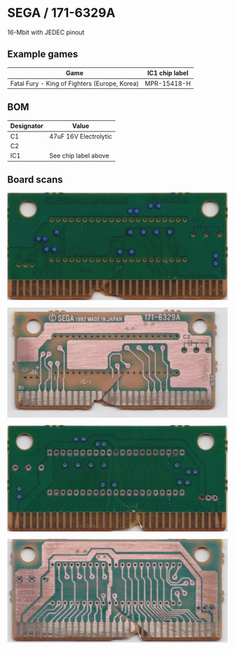 # SEGA / 171-6329A

16-Mbit with JEDEC pinout

## Example games

|Game|IC1 chip label|
|---|---|
|Fatal Fury - King of Fighters (Europe, Korea)|MPR-15418-H|

## BOM

|Designator|Value|
|---|---|
|C1|47uF 16V Electrolytic|
|C2||
|IC1|See chip label above|

## Board scans

![Front](board-scans/sega-171-6329a-front.jpeg)

![Front Sanded](board-scans/sega-171-6329a-front-sanded.jpeg)

![Back](board-scans/sega-171-6329a-back.jpeg)

![Back Sanded](board-scans/sega-171-6329a-back-sanded.jpeg)
